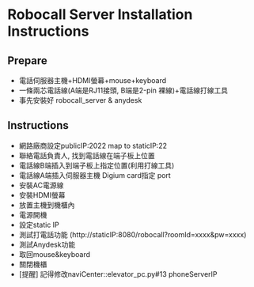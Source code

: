 # Robocall Server Installation Instructions
## Prepare
* 電話伺服器主機+HDMI螢幕+mouse+keyboard
* 一條兩芯電話線(A端是RJ11接頭, B端是2-pin 裸線)+電話線打線工具
* 事先安裝好 robocall_server & anydesk

## Instructions
* 網路廠商設定publicIP:2022 map to staticIP:22 
* 聯絡電話負責人, 找到電話線在端子板上位置
* 電話線B端插入到端子板上指定位置(利用打線工具)
* 電話線A端插入伺服器主機 Digium card指定 port
* 安裝AC電源線
* 安裝HDMI螢幕
* 放置主機到機櫃內
* 電源開機
* 設定static IP
* 測試打電話功能 (http://staticIP:8080/robocall?roomId=xxxx&pw=xxxx)
* 測試Anydesk功能
* 取回mouse&keyboard
* 關閉機櫃
* [提醒] 記得修改naviCenter::elevator_pc.py#13 phoneServerIP

